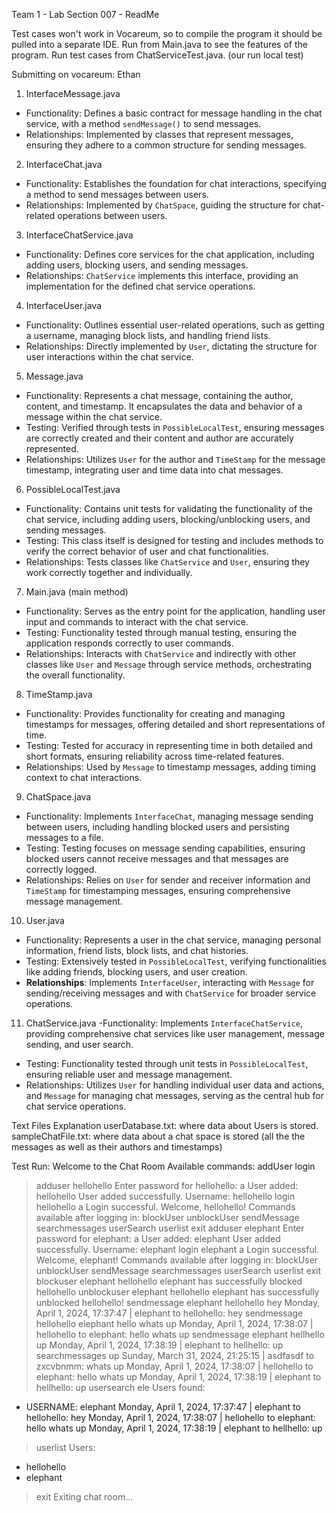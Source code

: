 Team 1 - Lab Section 007 - ReadMe

Test cases won't work in Vocareum, so to compile the program it should be pulled into a separate IDE. 
Run from Main.java to see the features of the program. 
Run test cases from ChatServiceTest.java. (our run local test)

Submitting on vocareum: Ethan

1. InterfaceMessage.java
- Functionality: Defines a basic contract for message handling in the chat service, with a method `sendMessage()` to send messages.
- Relationships: Implemented by classes that represent messages, ensuring they adhere to a common structure for sending messages.

2. InterfaceChat.java
- Functionality: Establishes the foundation for chat interactions, specifying a method to send messages between users.
- Relationships: Implemented by `ChatSpace`, guiding the structure for chat-related operations between users.

3. InterfaceChatService.java
- Functionality: Defines core services for the chat application, including adding users, blocking users, and sending messages.
- Relationships: `ChatService` implements this interface, providing an implementation for the defined chat service operations.

4. InterfaceUser.java
- Functionality: Outlines essential user-related operations, such as getting a username, managing block lists, and handling friend lists.
- Relationships: Directly implemented by `User`, dictating the structure for user interactions within the chat service.

5. Message.java
- Functionality: Represents a chat message, containing the author, content, and timestamp. It encapsulates the data and behavior of a message within the chat service.
- Testing: Verified through tests in `PossibleLocalTest`, ensuring messages are correctly created and their content and author are accurately represented.
- Relationships: Utilizes `User` for the author and `TimeStamp` for the message timestamp, integrating user and time data into chat messages.

6. PossibleLocalTest.java
- Functionality: Contains unit tests for validating the functionality of the chat service, including adding users, blocking/unblocking users, and sending messages.
- Testing: This class itself is designed for testing and includes methods to verify the correct behavior of user and chat functionalities.
- Relationships: Tests classes like `ChatService` and `User`, ensuring they work correctly together and individually.


7. Main.java (main method)
- Functionality: Serves as the entry point for the application, handling user input and commands to interact with the chat service.
- Testing: Functionality tested through manual testing, ensuring the application responds correctly to user commands.
- Relationships: Interacts with `ChatService` and indirectly with other classes like `User` and `Message` through service methods, orchestrating the overall functionality.

8. TimeStamp.java
- Functionality: Provides functionality for creating and managing timestamps for messages, offering detailed and short representations of time.
- Testing: Tested for accuracy in representing time in both detailed and short formats, ensuring reliability across time-related features.
- Relationships: Used by `Message` to timestamp messages, adding timing context to chat interactions.

9. ChatSpace.java
- Functionality: Implements `InterfaceChat`, managing message sending between users, including handling blocked users and persisting messages to a file.
- Testing: Testing focuses on message sending capabilities, ensuring blocked users cannot receive messages and that messages are correctly logged.
- Relationships: Relies on `User` for sender and receiver information and `TimeStamp` for timestamping messages, ensuring comprehensive message management.

10. User.java
- Functionality: Represents a user in the chat service, managing personal information, friend lists, block lists, and chat histories.
- Testing: Extensively tested in `PossibleLocalTest`, verifying functionalities like adding friends, blocking users, and user creation.
- **Relationships**: Implements `InterfaceUser`, interacting with `Message` for sending/receiving messages and with `ChatService` for broader service operations.

11. ChatService.java
-Functionality: Implements `InterfaceChatService`, providing comprehensive chat services like user management, message sending, and user search.
- Testing: Functionality tested through unit tests in `PossibleLocalTest`, ensuring reliable user and message management.
- Relationships: Utilizes `User` for handling individual user data and actions, and `Message` for managing chat messages, serving as the central hub for chat service operations.


Text Files Explanation
userDatabase.txt: where data about Users is stored. 
sampleChatFile.txt: where data about a chat space is stored (all the the messages as well as their authors and timestamps) 

Test Run:
Welcome to the Chat Room
Available commands:
  addUser <username>
  login <username> <password>
> adduser hellohello
Enter password for hellohello: a
User added: hellohello
User added successfully. Username: hellohello
> login hellohello a
Login successful. Welcome, hellohello!
Commands available after logging in:
  blockUser <requesterUsername> <userToBlockUsername>
  unblockUser <requesterUsername> <userToUnblockUsername>
  sendMessage <senderUsername> <receiverUsername> <message>
  searchmessages <searchTerm>
  userSearch <username>
  userlist
  exit
> adduser elephant
Enter password for elephant: a
User added: elephant
User added successfully. Username: elephant
> login elephant a
Login successful. Welcome, elephant!
Commands available after logging in:
  blockUser <requesterUsername> <userToBlockUsername>
  unblockUser <requesterUsername> <userToUnblockUsername>
  sendMessage <senderUsername> <receiverUsername> <message>
  searchmessages <searchTerm>
  userSearch <username>
  userlist
  exit
> blockuser elephant hellohello
elephant has successfully blocked hellohello
> unblockuser elephant hellohello
elephant has successfully unblocked hellohello!
> sendmessage elephant hellohello hey
Monday, April 1, 2024, 17:37:47 | elephant to hellohello: hey
> sendmessage hellohello elephant hello whats up
Monday, April 1, 2024, 17:38:07 | hellohello to elephant: hello whats up
> sendmessage elephant hellhello up
Monday, April 1, 2024, 17:38:19 | elephant to hellhello: up
> searchmessages up
Sunday, March 31, 2024, 21:25:15 | asdfasdf to zxcvbnmm: whats up
Monday, April 1, 2024, 17:38:07 | hellohello to elephant: hello whats up
Monday, April 1, 2024, 17:38:19 | elephant to hellhello: up
> usersearch ele
Users found:
- USERNAME: elephant
Monday, April 1, 2024, 17:37:47 | elephant to hellohello: hey
Monday, April 1, 2024, 17:38:07 | hellohello to elephant: hello whats up
Monday, April 1, 2024, 17:38:19 | elephant to hellhello: up
> userlist
Users:
- hellohello
- elephant
> exit
Exiting chat room...
